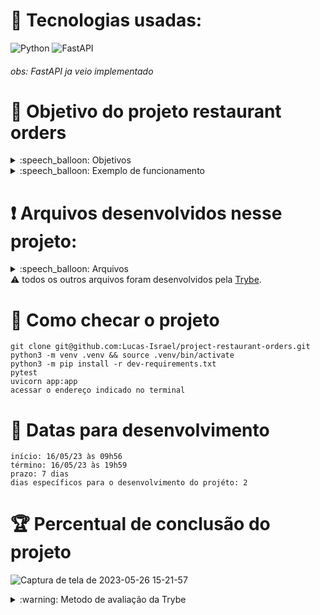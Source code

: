 # :toolbox: Tecnologias usadas:

![Python](https://img.shields.io/badge/python-3670A0?style=for-the-badge&logo=python&logoColor=ffdd54)
![FastAPI](https://img.shields.io/badge/FastAPI-005571?style=for-the-badge&logo=fastapi)

###### obs: FastAPI ja veio implementado

# :open_book: Objetivo do projeto restaurant orders

<details>
  <summary>:speech_balloon: Objetivos</summary>

  ```
  1. Praticar o conceito de Hashmaps através das estruturas de dados Dict e Setdo Python.
  2. Praticar a ferramenta Pandas junto a sua estrutura de dados DataFrame.
  3. Praticar os conhecimentos de testes de software.
  4. Praticar os conhecimentos de orientação a objetos.
  ```
</details>

<details>
  <summary>:speech_balloon: Exemplo de funcionamento</summary>
  
![Captura de tela de 2023-05-26 15-20-47](https://github.com/Lucas-Israel/project-restaurant-orders/assets/104790267/8a8d0bf0-ccee-4b8e-a0ba-f095bf463950)

</details>

# :heavy_exclamation_mark: Arquivos desenvolvidos nesse projeto:

<details>
  <summary>:speech_balloon: Arquivos</summary>

  ```
  src/
    services/
        inventory_control.py
        menu_builder.py
        menu_data.py
    
  tests/
    dish/
        test_dish.py
    
    ingredient/
        test_ingredient.py
  ```
</details

#### :warning: todos os outros arquivos foram desenvolvidos pela [Trybe](https://www.betrybe.com).

# :thinking: Como checar o projeto

```
git clone git@github.com:Lucas-Israel/project-restaurant-orders.git
python3 -m venv .venv && source .venv/bin/activate
python3 -m pip install -r dev-requirements.txt
pytest
uvicorn app:app
acessar o endereço indicado no terminal
```

# :calendar: Datas para desenvolvimento

```
início: 16/05/23 às 09h56
término: 16/05/23 às 19h59
prazo: 7 dias
dias específicos para o desenvolvimento do projéto: 2
```

# :trophy: Percentual de conclusão do projeto
      
![Captura de tela de 2023-05-26 15-21-57](https://github.com/Lucas-Israel/project-restaurant-orders/assets/104790267/ef76066b-7549-4fda-ab07-b5eef2515eb0)

<details>
  <summary>:warning: Metodo de avaliação da Trybe</summary>
  
##### A escola de programação [Trybe](https://www.betrybe.com) utiliza um sistema de avaliação baseado na conclusão de requisitos em cada projeto, considerando a porcentagem de conclusão, com um mínimo de 80% dos requisitos obrigatórios, em um prazo regular de no máximo 7 dias, tendo dias específicos para o desenvolvimento do projeto que variam de acordo com a complexidade dele.

##### Não alcançando esse patamar mímino, o aluno entra em recuperação, tendo que entregar 90% dos requisitos obrigatórios mais os bonús, em outros 7 dias, caso o aluno falhe novamente ele é mudado de turma para refazer o conteúdo e projeto, caso falhe após mudar de turma, no mesmo conteúdo/projeto, o aluno é removido do curso.
  
</details>
